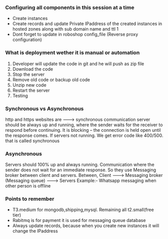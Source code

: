 ### Configuring all components in this session at a time
- Create instances
- Create records and update Private IPaddress of the created instances in hosted zones along with 
  sub domain name and ttl 1
- Dont forget to update in roboshop config_file (Reverse proxy configuration)

### What is deployment wether it is manual or automation
1. Developer will update the code in git and he will push as zip file
2. Download the code
3. Stop the server
4. Remove old code or backup old code
5. Unzip new code
6. Restart the server
7. Testing

### Synchronous vs Asynchronous
http and https websites are ---> synchronous communication server should be always up and running, where the sender waits for the receiver to respond before continuing. It is blocking – the connection is held open until the response comes. If servers not running. We get error code like 400/500. that is called synchronous

### Asynchronous
Servers should 100% up and always running. Communication where the sender does not wait for an immediate response. So they use Messaging broker between client and servers.
Between, Client ---> Messaging broker (Messaging queue) ---> Servers
Example:- Whatsapp messaging when other person is offline

### Points to remember
- T3.medium for mongodb,shipping,mysql. Remaining all t2.small(free tier)
- Rabitmq is for payment it is used for messaging queue database
- Always update records, because when you create new instances it will change the IPaddress
